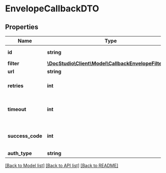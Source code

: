 # EnvelopeCallbackDTO

## Properties
Name | Type | Description | Notes
------------ | ------------- | ------------- | -------------
**id** | **string** | Envelope callback ID | [optional] 
**filter** | [**\DocStudio\Client\Model\CallbackEnvelopeFilterDTO**](CallbackEnvelopeFilterDTO.md) |  | [optional] 
**url** | **string** | Callback url | [optional] 
**retries** | **int** | Retries count, 0 &lt; X &lt;&#x3D; 10 | [optional] 
**timeout** | **int** | Request timeout (ms), 100 &lt; X &lt; 60000 | [optional] 
**success_code** | **int** | Http response success code | [optional] [default to 200]
**auth_type** | **string** | Auth type | [optional] 

[[Back to Model list]](../../README.md#documentation-for-models) [[Back to API list]](../../README.md#documentation-for-api-endpoints) [[Back to README]](../../README.md)

